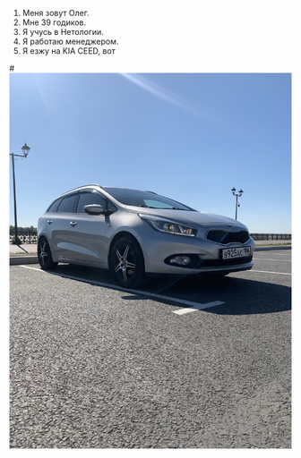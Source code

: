 1. Меня зовут Олег.
2. Мне 39 годиков.
3. Я учусь в Нетологии.
4. Я работаю менеджером.
5. Я езжу на KIA CEED, вот

#![Фото моей тачки](img/IMG_3047.jpg)
